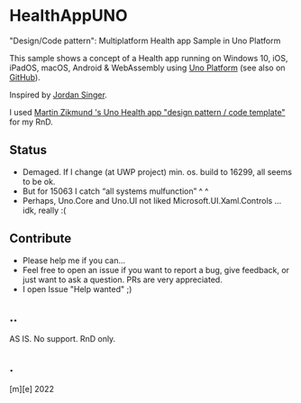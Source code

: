 # HealthAppUNO

"Design/Code pattern": Multiplatform Health app Sample in Uno Platform

This sample shows a concept of a Health app running on Windows 10, iOS, iPadOS, macOS, Android & WebAssembly using [Uno Platform](https://platform.uno/) (see also on [GitHub](https://github.com/unoplatform/uno/)). 

Inspired by [Jordan Singer](https://twitter.com/jsngr?s=20).

I used [Martin Zikmund 's Uno Health app "design pattern / code template"](https://github.com/MartinZikmund/uno-health-app-concept/) for my RnD.

## Status

- Demaged. If I change (at UWP project) min. os. build to 16299, all seems to be ok.
- But for 15063 I catch “all systems mulfunction” ^ ^
- Perhaps, Uno.Core and Uno.UI not liked Microsoft.UI.Xaml.Controls … idk, really :(

## Contribute
- Please help me if you can...
- Feel free to open an issue if you want to report a bug, give feedback, or just want to ask a question. PRs are very appreciated.
- I open Issue "Help wanted" ;)

## ..
AS IS. No support. RnD only.

## .
[m][e] 2022